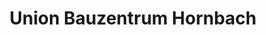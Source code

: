 ---
title: "Union Bauzentrum Hornbach"
url: /muenchweiler-an-der-rodalb/union-bauzentrum-hornbach/
shop: Baustoffe
---